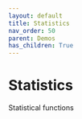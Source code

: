 ```yaml
---
layout: default
title: Statistics
nav_order: 50
parent: Demos
has_children: True
---
```


# Statistics

Statistical functions